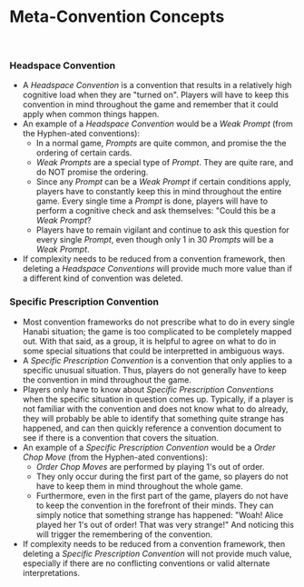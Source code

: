 # Meta-Convention Concepts

<br />

### Headspace Convention

* A *Headspace Convention* is a convention that results in a relatively high cognitive load when they are "turned on". Players will have to keep this convention in mind throughout the game and remember that it could apply when common things happen.
* An example of a *Headspace Convention* would be a *Weak Prompt* (from the Hyphen-ated conventions):
  * In a normal game, *Prompts* are quite common, and promise the the ordering of certain cards.
  * *Weak Prompts* are a special type of *Prompt*. They are quite rare, and do NOT promise the ordering.
  * Since any *Prompt* can be a *Weak Prompt* if certain conditions apply, players have to constantly keep this in mind throughout the entire game. Every single time a *Prompt* is done, players will have to perform a cognitive check and ask themselves: "Could this be a *Weak Prompt*?
  * Players have to remain vigilant and continue to ask this question for every single *Prompt*, even though only 1 in 30 *Prompts* will be a *Weak Prompt*.
* If complexity needs to be reduced from a convention framework, then deleting a *Headspace Conventions* will provide much more value than if a different kind of convention was deleted.

### Specific Prescription Convention

* Most convention frameworks do not prescribe what to do in every single Hanabi situation; the game is too complicated to be completely mapped out. With that said, as a group, it is helpful to agree on what to do in some special situations that could be interpretted in ambiguous ways.
* A *Specific Prescription Convention* is a convention that only applies to a specific unusual situation. Thus, players do not generally have to keep the convention in mind throughout the game.
* Players only have to know about *Specific Prescription Conventions* when the specific situation in question comes up. Typically, if a player is not familiar with the convention and does not know what to do already, they will probably be able to identify that something quite strange has happened, and can then quickly reference a convention document to see if there is a convention that covers the situation.
* An example of a *Specific Prescription Convention* would be a *Order Chop Move* (from the Hyphen-ated conventions):
  * *Order Chop Moves* are performed by playing 1's out of order.
  * They only occur during the first part of the game, so players do not have to keep them in mind throughout the whole game.
  * Furthermore, even in the first part of the game, players do not have to keep the convention in the forefront of their minds. They can simply notice that something strange has happened: "Woah! Alice played her 1's out of order! That was very strange!" And noticing this will trigger the remembering of the convention.
* If complexity needs to be reduced from a convention framework, then deleting a *Specific Prescription Convention* will not provide much value, especially if there are no conflicting conventions or valid alternate interpretations.
